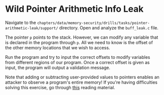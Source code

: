 # Wild Pointer Arithmetic Info Leak

Navigate to the `chapters/data/memory-security/drills/tasks/pointer-arithmetic-leak/support/` directory.
Open and analyze the `buff_leak.c` file.

The pointer `p` points to the stack.
However, we can modify any variable that is declared in the program through `p`.
All we need to know is the offset of the other memory locations that we wish to access.

Run the program and try to input the correct offsets to modify variables from different regions of our program.
Once a correct offset is given as input, the program will output a validation message.

Note that adding or subtracting user-provided values to pointers enables an attacker to observe a program's entire memory!
If you're having difficulties solving this exercise, go through [this](../../../reading/memory-security.md) reading material.
